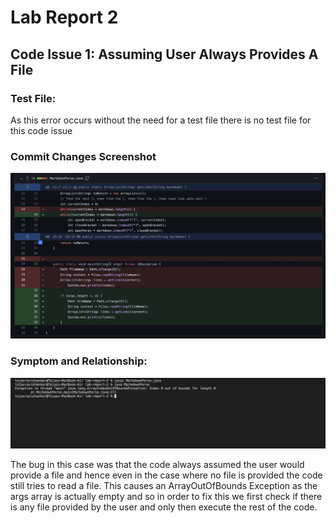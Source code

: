 # Lab Report 2

## Code Issue 1: Assuming User Always Provides A File

### **Test File**:
As this error occurs without the need for a test file there is no test file for this code issue

### **Commit Changes Screenshot**
![first-commit](/commit-1.png)

### **Symptom and Relationship**:

![first-symptom](/symptom-1.png)

The bug in this case was that the code always assumed the user would provide a file and hence even in the case where no file is provided the code still
tries to read a file. This causes an ArrayOutOfBounds Exception as the args array is actually empty and so in order to fix this we first check if there 
is any file provided by the user and only then execute the rest of the code.




